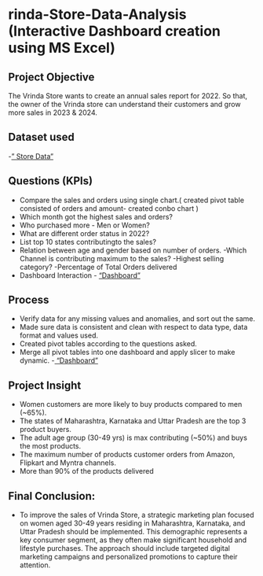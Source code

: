 # rinda-Store-Data-Analysis (Interactive Dashboard creation using MS Excel)
## Project Objective
The Vrinda Store wants to create an annual sales report for 2022. So that, the owner of the Vrinda store can understand their customers and grow more sales in 2023 & 2024.

## Dataset used
-<a href  = https://github.com/pankajchauhan4110/store-data-analysis-/blob/main/Store%20Data%20Analysis.xlsx >” Store Data”</a>

## Questions (KPIs)
- Compare the sales and orders using single chart.( created pivot table consisted  of orders and amount- created conbo chart )
- Which month got the highest sales and orders?
- Who purchased more - Men or Women?
- What are different order status in 2022?
- List top 10 states contributingto the sales?
-	Relation between age and gender based on number of orders.
-Which Channel is contributing maximum to the sales?
  	-Highest selling category?
  	-Percentage of Total Orders delivered
  -	Dashboard Interaction - <a href =https://github.com/pankajchauhan4110/store-data-analysis-/blob/main/image.png> “Dashboard” </a>

## Process
-	Verify data for any missing values and anomalies, and sort out the same.
-	Made sure data is consistent and clean with respect to data type, data format and values used.
- Created pivot tables according to the questions asked.
-	Merge all pivot tables into one dashboard and apply slicer to make dynamic.
-<a href =https://github.com/pankajchauhan4110/store-data-analysis-/blob/main/image.png> “Dashboard” </a>
 
## Project Insight
-	Women customers are more likely to buy products compared to men (~65%).
- The states of Maharashtra, Karnataka and Uttar Pradesh are the top 3 product buyers.
-	The adult age group (30-49 yrs) is max contributing (~50%) and buys the most products.
-	The maximum number of products customer orders from Amazon, Flipkart and Myntra channels.
  -	More than 90% of the products delivered
## Final Conclusion:
- To improve the sales of Vrinda Store, a strategic marketing plan focused on women aged 30-49 years residing in Maharashtra, Karnataka, and Uttar Pradesh should be implemented. This demographic represents a key consumer segment, as they often make significant household and lifestyle purchases. The approach should include targeted digital marketing campaigns and personalized promotions to capture their attention.
